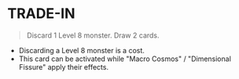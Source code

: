 
# TRADE-IN  
> Discard 1 Level 8 monster. Draw 2 cards.

*   Discarding a Level 8 monster is a cost.
*   This card can be activated while "Macro Cosmos" / "Dimensional Fissure" apply their effects.

  